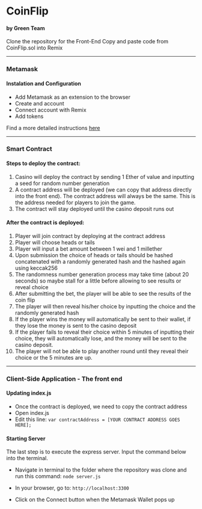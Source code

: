 
# CoinFlip 
#### by Green Team 

Clone the repository for the Front-End
Copy and paste code from CoinFlip.sol into Remix

---

### Metamask 

#### Instalation and Configuration

 - Add Metamask as an extension to the browser 
 - Create and account
 - Connect account with Remix
 - Add tokens
 
 Find a more detailed instructions [here](https://developers.rsk.co/tutorials/ethereum-devs/remix-and-metamask-with-rsk-testnet/)

<!-- ### Walkthrough GIF

<img src="" width=250><br> -->

---

### Smart Contract 

#### Steps to deploy the contract:

1.	Casino will deploy the contract by sending 1 Ether of value and inputting a seed for random number generation
2.	A contract address will be deployed (we can copy that address directly into the front end). The contract address will always be the same. This is the address needed for players to join the game.
3.	The contract will stay deployed until the casino deposit runs out

#### After the contract is deployed:

1.	Player will join contract by deploying at the contract address
2.	Player will choose heads or tails
3.	Player will input a bet amount between 1 wei and 1 millether
4.	Upon submission the choice of heads or tails should be hashed concatenated with a randomly generated hash and the hashed again using keccak256
5.	The randomness number generation process may take time (about 20 seconds) so maybe stall for a little before allowing to see results or reveal choice
6.	After submitting the bet, the player will be able to see the results of the coin flip 
7.	The player will then reveal his/her choice by inputting the choice and the randomly generated hash
8.	If the player wins the money will automatically be sent to their wallet, if they lose the money is sent to the casino deposit
9.	If the player fails to reveal their choice within 5 minutes of inputting their choice, they will automatically lose, and the money will be sent to the casino deposit. 
10.	The player will not be able to play another round until they reveal their choice or the 5 minutes are up. 


<!-- ### Walkthrough GIF

<img src="" width=250><br> -->

---

### Client-Side Application - The front end 

#### Updating index.js
- Once the contract is deployed, we need to copy the contract address
- Open index.js 
- Edit this line: 
`var contractAddress = [YOUR CONTRACT ADDRESS GOES HERE];`

#### Starting Server 
The last step is to execute the express server. Input the command below into the terminal.
 - Navigate in terminal to the folder where the repository was clone and run this command:
`node server.js`

- In your browser, go to:
`http://localhost:3300`

- Click on the Connect button when the Metamask Wallet pops up

<!-- #### Interacting with UI -->

